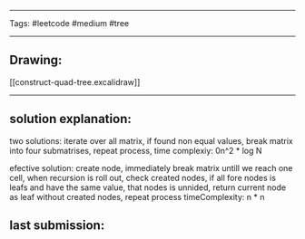 

----

Tags: #leetcode #medium #tree

----

## Drawing:
[[construct-quad-tree.excalidraw]]

----


## solution explanation:
two solutions:
iterate over all matrix, if found non equal values, break matrix into four submatrises, repeat process, time complexiy: 0n^2 * log N

efective solution:
create node, immediately break matrix untill we reach one cell, when recursion is roll out, check created nodes, if all fore nodes is leafs and have the same value, that nodes is unnided, return current node as leaf without created nodes, repeat process
timeComplexity: n * n

## last submission:
```javascript

```
